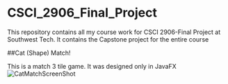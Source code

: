 # CSCI_2906_Final_Project

This repository contains all my course work for CSCI 2906-Final Project at Southwest Tech.
It contains the Capstone project for the entire course

##Cat (Shape) Match!

This is a match 3 tile game. It was designed only in JavaFX
![CatMatchScreenShot](https://github.com/Nicole2078/CSCI_2906_Final_Project/assets/137952053/1ccc1031-ee7c-4990-b508-8735208baf8d)
